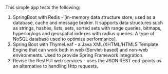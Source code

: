 This simple app tests the following:
1. SpringBoot with Redis - [in-memory data structure store, used as a database, cache and message broker. It supports data structures such as strings, hashes, lists, sets, sorted sets with range queries, bitmaps, hyperloglogs and geospatial indexes with radius queries. A type of NoSQL database used to optimize performance].
2. Spring Boot with ThymeLeaf - a Java XML/XHTML/HTML5 Template Engine that can work both in web (Servlet-based) and non-web environments. Used to provide Spring Framework integration.
3. Revise the RestFUl web services - uses the JSON REST end-points as an alternative to handling Http requests.